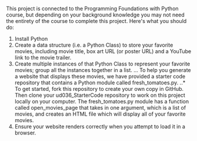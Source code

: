 This project is connected to the Programming Foundations with Python course, but depending on your background knowledge you may not need the entirety of the course to complete this project. Here's what you should do:

1. Install Python
2. Create a data structure (i.e. a Python Class) to store your favorite movies, including movie title, box art URL (or poster URL) and a YouTube link to the movie trailer.
3. Create multiple instances of that Python Class to represent your favorite movies; group all the instances together in a list.
... To help you generate a website that displays these movies, we have provided a starter code repository that contains a Python module called fresh_tomatoes.py. 
..* To get started, fork this repository to create your own copy in GitHub. Then clone your ud036_StarterCode repository to work on this project locally on your computer. The fresh_tomatoes.py module has a function called open_movies_page that takes in one argument, which is a list of movies, and creates an HTML file which will display all of your favorite movies.
4. Ensure your website renders correctly when you attempt to load it in a browser.